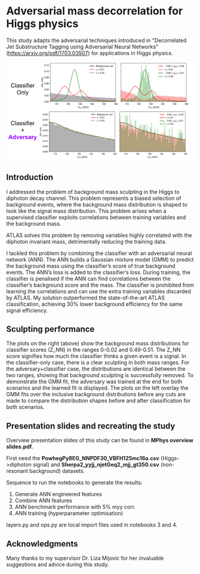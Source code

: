 # Adversarial mass decorrelation for Higgs physics

This study adapts the adversarial techniques introduced in "Decorrelated Jet Substructure Tagging using Adversarial Neural Networks" (https://arxiv.org/pdf/1703.03507) for applications in Higgs physics. 

<img src="https://raw.githubusercontent.com/StefKats/MPhys-Adversarial-Mass-Decorrelation/main/images/sculpting_figures.PNG" alt="Project Diagram" width="800" />

<!-- I applied an Adversarial Neural Network (ANN) within the context of the ATLAS experiment to actively reduce the bias in the classification of Higgs boson events in the diphoton decay channel. The ANN is used to control the level of background sculpting when training a supervised classifier on vector boson fusion Higgs signal and non-resonant background events. The goal of the ANN is to fit a Gaussian mixture model (GMM) and -->

## Introduction

I addressed the problem of background mass sculpting in the Higgs to diphoton decay channel. This problem represents a biased selection of background events, where the background mass distribution is shaped to look like the signal mass distribution. This problem arises when a supervised classifier exploits correlations between training variables and the background mass. 

ATLAS solves this problem by removing variables highly correlated with the diphoton invariant mass, detrimentally reducing the training data. 

I tackled this problem by combining the classifier with an adversarial neural network (ANN). The ANN builds a Gaussian mixture model (GMM) to predict the background mass using the classifier’s score of true background events. The ANN’s loss is added to the classifier’s loss. During training, the classifier is penalised if the ANN can find correlations between the classifier’s background score and the mass. The classifier is prohibited from learning the correlations and can use the extra training variables discarded by ATLAS. My solution outperformed the state-of-the-art ATLAS classification, achieving 30% lower background efficiency for the same signal efficiency.

<!-- <img src="https://raw.githubusercontent.com/StefKats/MPhys-Adversarial-Mass-Decorrelation/main/sculpting_figures.PNG" alt="Project Diagram" width="800" /> -->

## Sculpting performance

The plots on the right (above) show the background mass distributions for classifier scores (Z_NN) in the ranges 0-0.02 and 0.49-0.51. The Z_NN score signifies how much the classifier thinks a given event is a signal. In the classifier-only case, there is a clear sculpting in both mass ranges. For the adversary+classifier case, the distributions are identical between the two ranges, showing that background sculpting is successfully removed. To demonstrate the GMM fit, the adversary was trained at the end for both scenarios and the learned fit is displayed. The plots on the left overlay the GMM fits over the inclusive background distributions before any cuts are made to compare the distribution shapes before and after classification for both scenarios. 

<!-- Applying Adversarial Neural Networks (ANNs) within the ATLAS experiment to improve the classification of Higgs boson events in the diphoton decay channel. In this work, the problem of mass sculpting is addressed when training a supervised classifier between Higgs signal and non-resonant background events. -->

<!--Mass sculpting can be addressed in multiple ways: -->

<!-- Re-weighting the background or signal input data to be uniform in the invariant mass -->

## Presentation slides and recreating the study 

Overview presentation slides of this study can be found in <b>MPhys overview slides.pdf</b>.

First need the <b>PowhegPy8EG_NNPDF30_VBFH125mc16a.csv</b> (Higgs->diphoton signal) and <b>Sherpa2_yyjj_njetGeq2_mjj_gt350.csv</b> (non-resonant background) datasets.

Sequence to run the notebooks to generate the results:
1. Generate ANN engineered features
2. Combine ANN features
3. ANN benchmark performance with 5% myy corr.
4. ANN training (hyperparameter optimisation)

layers.py and ops.py are local import files used in notebooks 3 and 4.

## Acknowledgments 

Many thanks to my supervisor Dr. Liza Mijovic for her invaluable suggestions and advice during this study. 
